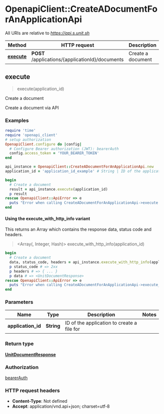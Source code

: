 # OpenapiClient::CreateADocumentForAnApplicationApi

All URIs are relative to *https://api.s.unit.sh*

| Method | HTTP request | Description |
| ------ | ------------ | ----------- |
| [**execute**](CreateADocumentForAnApplicationApi.md#execute) | **POST** /applications/{applicationId}/documents | Create a document |


## execute

> <UnitDocumentResponse> execute(application_id)

Create a document

Create a document via API 

### Examples

```ruby
require 'time'
require 'openapi_client'
# setup authorization
OpenapiClient.configure do |config|
  # Configure Bearer authorization (JWT): bearerAuth
  config.access_token = 'YOUR_BEARER_TOKEN'
end

api_instance = OpenapiClient::CreateADocumentForAnApplicationApi.new
application_id = 'application_id_example' # String | ID of the application to create a file for

begin
  # Create a document
  result = api_instance.execute(application_id)
  p result
rescue OpenapiClient::ApiError => e
  puts "Error when calling CreateADocumentForAnApplicationApi->execute: #{e}"
end
```

#### Using the execute_with_http_info variant

This returns an Array which contains the response data, status code and headers.

> <Array(<UnitDocumentResponse>, Integer, Hash)> execute_with_http_info(application_id)

```ruby
begin
  # Create a document
  data, status_code, headers = api_instance.execute_with_http_info(application_id)
  p status_code # => 2xx
  p headers # => { ... }
  p data # => <UnitDocumentResponse>
rescue OpenapiClient::ApiError => e
  puts "Error when calling CreateADocumentForAnApplicationApi->execute_with_http_info: #{e}"
end
```

### Parameters

| Name | Type | Description | Notes |
| ---- | ---- | ----------- | ----- |
| **application_id** | **String** | ID of the application to create a file for |  |

### Return type

[**UnitDocumentResponse**](UnitDocumentResponse.md)

### Authorization

[bearerAuth](../README.md#bearerAuth)

### HTTP request headers

- **Content-Type**: Not defined
- **Accept**: application/vnd.api+json; charset=utf-8

